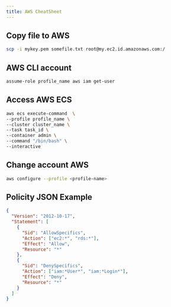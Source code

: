 ```yaml
---
title: AWS CheatSheet
---
```


## Copy file to AWS

```bash
scp -i mykey.pem somefile.txt root@my.ec2.id.amazonaws.com:/
```

## AWS CLI account

```bash
assume-role profile_name aws iam get-user
```

## Access AWS ECS

```bash
aws ecs execute-command  \
--profile profile_name \
--cluster cluster_name \
--task task_id \
--container admin \
--command "/bin/bash" \
--interactive
```

## Change account AWS

```bash
aws configure --profile <profile-name>
```

## Policity JSON Example

```json
{
  "Version": "2012-10-17",
  "Statement": [
    {
      "Sid": "AllowSpecifics",
      "Action": ["ec2:*", "rds:*"],
      "Effect": "Allow",
      "Resource": "*"
    },
    {
      "Sid": "DenySpecifics",
      "Action": ["iam:*User*", "iam:*Login*"],
      "Effect": "Deny",
      "Resource": "*"
    }
  ]
}
```
